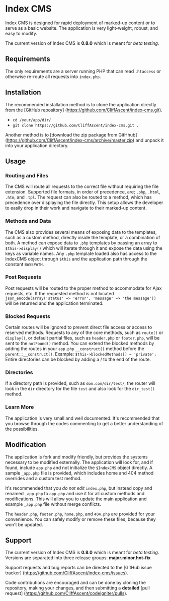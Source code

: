 
# Index CMS

Index CMS is designed for rapid deployment of marked-up content or to serve as a basic website. The application is very light-weight, robust, and easy to modify.

The current version of Index CMS is **0.8.0** which is meant for *beta testing*.


## Requirements

The only requirements are a server running PHP that can read `.htaccess` or otherwise re-route all requests into `index.php`.


## Installation

The recommended installation method is to clone the application directly from the [GitHub repository] (https://github.com/CliffAscent/index-cms.git).
+ `cd /your/app/dir/`
+ `git clone https://github.com/CliffAscent/index-cms.git .`

Another method is to [download the zip package from GitHhub] (https://github.com/CliffAscent/index-cms/archive/master.zip) and unpack it into your application directory.


## Usage

### Routing and Files
The CMS will route all requests to the correct file without requiring the file extension. Supported file formats, in order of precedence, are; `.php`, `.html`, `.htm`, and `.tpl`. The request can also be routed to a method, which has precedence over displaying the file directly. This setup allows the developer to easily drop in their work and navigate to their marked-up content.

### Methods and Data
The CMS also provides several means of exposing data to the templates, such as a custom method, directly inside the template, or a combination of both. A method can expose data to `.php` templates by passing an array to `$this->display()` which will iterate through it and expose the data using the keys as variable names. Any `.php` template loaded also has access to the IndexCMS object through `$this` and the application path through the constant `BASEPATH`.

### Post Requests
Post requests will be routed to the proper method to accommodate for Ajax requests, etc. If the requested method is not located `json_encode(array('status' => 'error', 'message' => 'the message'))` will be returned and the application terminated.

### Blocked Requests
Certain routes will be ignored to prevent direct file access or access to reserved methods. Requests to any of the core methods, such as `route()` or `display()`, or default partial files, such as `header.php` or `footer.php`, will be sent to the `notFound()` method. You can extend the blocked methods by adding the routes in your `app.php` `__construct()` method before the `parent::__construct()`. Example: `$this->blockedMethods[] = 'private';` Entire directories can be blocked by adding a / to the end of the route.

### Directories
If a directory path is provided, such as `dom.com/dir/test/`, the router will look in the `dir` directory for the file `test` and also look for the `dir_test()` method.

### Learn More
The application is very small and well documented. It's recommended that you browse through the codes commenting to get a better understanding of the possibilities.


## Modification

The application is fork and modify friendly, but provides the systems necessary to be modified externally. The application will look for, and if found, include `app.php` and not initialize the `$IndexCMS` object directly. A sample `_app.php` file is provided, which includes home and 404 method overrides and a custom test method.

It's recommended that you *do not edit* `index.php`, but instead copy and renamed `_app.php` to `app.php` and use it for all custom methods and modifications. This will allow you to update the main application and example `_app.php` file without merge conflicts.

The `header.php`, `footer.php`, `home.php`, and `404.php` are provided for your convenience. You can safely modify or remove these files, because they won't be updated.


## Support

The current version of Index CMS is **0.8.0** which is meant for *beta testing*. Versions are separated into three release groups: **major.minor.hot-fix**

Support requests and bug reports can be directed to the [GitHub issue tracker] (https://github.com/CliffAscent/index-cms/issues).

Code contributions are encouraged and can be done by cloning the repository, making your changes, and then submitting a **detailed** [pull request] (https://github.com/CliffAscent/codeigniter/pulls).
